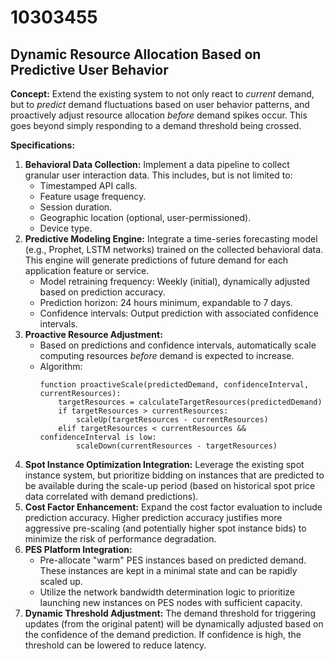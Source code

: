 # 10303455

## Dynamic Resource Allocation Based on Predictive User Behavior

**Concept:** Extend the existing system to not only react to *current* demand, but to *predict* demand fluctuations based on user behavior patterns, and proactively adjust resource allocation *before* demand spikes occur. This goes beyond simply responding to a demand threshold being crossed.

**Specifications:**

1.  **Behavioral Data Collection:** Implement a data pipeline to collect granular user interaction data. This includes, but is not limited to:
    *   Timestamped API calls.
    *   Feature usage frequency.
    *   Session duration.
    *   Geographic location (optional, user-permissioned).
    *   Device type.
2.  **Predictive Modeling Engine:** Integrate a time-series forecasting model (e.g., Prophet, LSTM networks) trained on the collected behavioral data.  This engine will generate predictions of future demand for each application feature or service.
    *   Model retraining frequency: Weekly (initial), dynamically adjusted based on prediction accuracy.
    *   Prediction horizon: 24 hours minimum, expandable to 7 days.
    *   Confidence intervals: Output prediction with associated confidence intervals.
3.  **Proactive Resource Adjustment:** 
    *   Based on predictions and confidence intervals, automatically scale computing resources *before* demand is expected to increase.
    *   Algorithm:
        ```pseudocode
        function proactiveScale(predictedDemand, confidenceInterval, currentResources):
            targetResources = calculateTargetResources(predictedDemand)
            if targetResources > currentResources:
                scaleUp(targetResources - currentResources)
            elif targetResources < currentResources && confidenceInterval is low:
                scaleDown(currentResources - targetResources)
        ```
4.  **Spot Instance Optimization Integration:** Leverage the existing spot instance system, but prioritize bidding on instances that are predicted to be available during the scale-up period (based on historical spot price data correlated with demand predictions).
5.  **Cost Factor Enhancement:** Expand the cost factor evaluation to include prediction accuracy. Higher prediction accuracy justifies more aggressive pre-scaling (and potentially higher spot instance bids) to minimize the risk of performance degradation.
6.  **PES Platform Integration:**
    *   Pre-allocate "warm" PES instances based on predicted demand. These instances are kept in a minimal state and can be rapidly scaled up.
    *   Utilize the network bandwidth determination logic to prioritize launching new instances on PES nodes with sufficient capacity.
7.  **Dynamic Threshold Adjustment:** The demand threshold for triggering updates (from the original patent) will be dynamically adjusted based on the confidence of the demand prediction. If confidence is high, the threshold can be lowered to reduce latency.